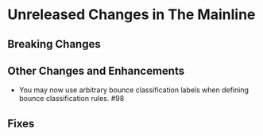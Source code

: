 # Unreleased Changes in The Mainline

## Breaking Changes

## Other Changes and Enhancements

* You may now use arbitrary bounce classification labels when defining bounce classification rules. #98

## Fixes
